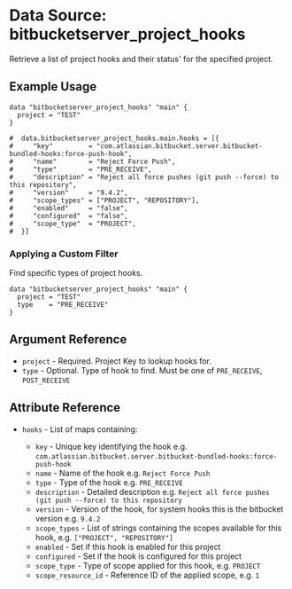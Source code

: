 # Data Source: bitbucketserver_project_hooks

Retrieve a list of project hooks and their status' for the specified project.

## Example Usage

```hcl
data "bitbucketserver_project_hooks" "main" {
  project = "TEST"
}

#  data.bitbucketserver_project_hooks.main.hooks = [{
#     "key"         = "com.atlassian.bitbucket.server.bitbucket-bundled-hooks:force-push-hook",
#     "name"        = "Reject Force Push",
#     "type"        = "PRE_RECEIVE",
#     "description" = "Reject all force pushes (git push --force) to this repository",
#     "version"     = "9.4.2",
#     "scope_types" = ["PROJECT", "REPOSITORY"],
#     "enabled"     = "false",
#     "configured"  = "false",
#     "scope_type"  = "PROJECT",
#  }]
```

### Applying a Custom Filter

Find specific types of project hooks.
 
```hcl
data "bitbucketserver_project_hooks" "main" {
  project = "TEST"
  type    = "PRE_RECEIVE"
}
```

## Argument Reference

* `project` - Required. Project Key to lookup hooks for.
* `type` - Optional. Type of hook to find. Must be one of `PRE_RECEIVE`, `POST_RECEIVE`

## Attribute Reference

* `hooks` - List of maps containing:

    * `key` - Unique key identifying the hook e.g. `com.atlassian.bitbucket.server.bitbucket-bundled-hooks:force-push-hook`
    * `name` - Name of the hook e.g. `Reject Force Push`
    * `type` - Type of the hook e.g. `PRE_RECEIVE`
    * `description` - Detailed description e.g. `Reject all force pushes (git push --force) to this repository`
    * `version` - Version of the hook, for system hooks this is the bitbucket version e.g. `9.4.2`
    * `scope_types` - List of strings containing the scopes available for this hook, e.g. `["PROJECT", "REPOSITORY"]`
    * `enabled` - Set if this hook is enabled for this project
    * `configured` - Set if the hook is configured for this project 
    * `scope_type` - Type of scope applied for this hook, e.g. `PROJECT`
    * `scope_resource_id` - Reference ID of the applied scope, e.g. `1`
